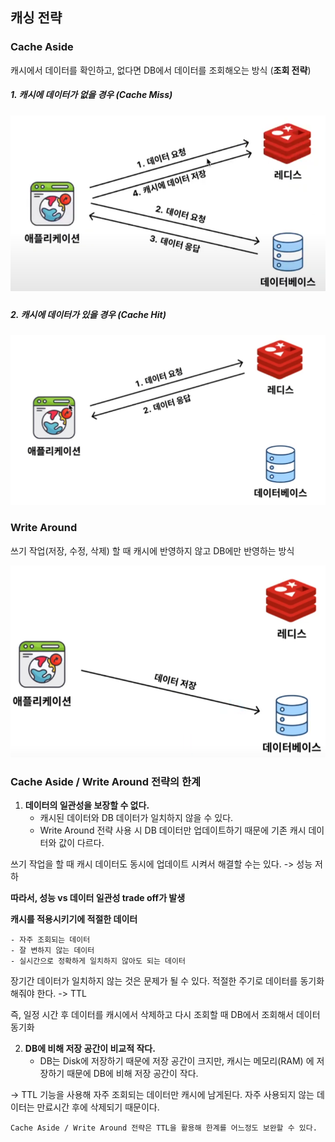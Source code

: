 ## 캐싱 전략



### Cache Aside

캐시에서 데이터를 확인하고, 없다면 DB에서 데이터를 조회해오는 방식 (**조회 전략**)



##### 1. 캐시에 데이터가 없을 경우 (Cache Miss)

##### <img src="../images/image-20241109184506458.png" alt="image-20241109184506458" style="zoom:80%;" />



##### 2. 캐시에 데이터가 있을 경우 (Cache Hit)

##### <img src="../images/image-20241109184719502.png" alt="image-20241109184719502" style="zoom:80%;" />

### Write Around

쓰기 작업(저장, 수정, 삭제) 할 때 캐시에 반영하지 않고 DB에만 반영하는 방식

<img src="../images/image-20241109185702655.png" alt="image-20241109185702655" style="zoom:80%;" />



### Cache Aside / Write Around 전략의 한계

1. **데이터의 일관성을 보장할 수 없다.**
   - 캐시된 데이터와 DB 데이터가 일치하지 않을 수 있다.
   - Write Around 전략 사용 시 DB 데이터만 업데이트하기 때문에 기존 캐시 데이터와 값이 다르다.



쓰기 작업을 할 때 캐시 데이터도 동시에 업데이트 시켜서 해결할 수는 있다. -> 성능 저하

**따라서, 성능 vs 데이터 일관성 trade off가 발생**



**캐시를 적용시키기에 적절한 데이터**

```
- 자주 조회되는 데이터
- 잘 변하지 않는 데이터
- 실시간으로 정확하게 일치하지 않아도 되는 데이터
```

장기간 데이터가 일치하지 않는 것은 문제가 될 수 있다. 적절한 주기로 데이터를 동기화 해줘야 한다. -> TTL

즉, 일정 시간 후 데이터를 캐시에서 삭제하고 다시 조회할 때 DB에서 조회해서 데이터 동기화



2. **DB에 비해 저장 공간이 비교적 작다.**
   - DB는 Disk에 저장하기 때문에 저장 공간이 크지만, 캐시는 메모리(RAM) 에 저장하기 때문에 DB에 비해 저장 공간이 작다.

-> TTL 기능을 사용해 자주 조회되는 데이터만 캐시에 남게된다. 자주 사용되지 않는 데이터는 만료시간 후에 삭제되기 때문이다.



```
Cache Aside / Write Around 전략은 TTL을 활용해 한계를 어느정도 보완할 수 있다.
```

